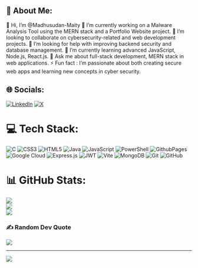 💫 About Me:
--------------------------------------------------------------------------------------------------------------------------------------------------------------------------------------------------------------------------------------------------------------------------------------------------------------------------------------------------------------------------------------------------------------------------------------
👋 Hi, I’m @Madhusudan-Maity
🔭 I’m currently working on a Malware Analysis Tool using the MERN stack and a Portfolio Website project.
👯 I’m looking to collaborate on cybersecurity-related and web development projects.
🤝 I’m looking for help with improving backend security and database management.
🌱 I’m currently learning advanced JavaScript, Node.js, React.js.
💬 Ask me about full-stack development, MERN stack in web applications.
⚡ Fun fact : I’m passionate about both creating secure web apps and learning new concepts in cyber security.


## 🌐 Socials:
[![LinkedIn](https://img.shields.io/badge/LinkedIn-%230077B5.svg?logo=linkedin&logoColor=white)](https://linkedin.com/in/madhusudan-maity) [![X](https://img.shields.io/badge/X-black.svg?logo=X&logoColor=white)](https://x.com/MSM_Madhu) 

# 💻 Tech Stack:
![C](https://img.shields.io/badge/c-%2300599C.svg?style=for-the-badge&logo=c&logoColor=white) ![CSS3](https://img.shields.io/badge/css3-%231572B6.svg?style=for-the-badge&logo=css3&logoColor=white) ![HTML5](https://img.shields.io/badge/html5-%23E34F26.svg?style=for-the-badge&logo=html5&logoColor=white) ![Java](https://img.shields.io/badge/java-%23ED8B00.svg?style=for-the-badge&logo=openjdk&logoColor=white) ![JavaScript](https://img.shields.io/badge/javascript-%23323330.svg?style=for-the-badge&logo=javascript&logoColor=%23F7DF1E) ![PowerShell](https://img.shields.io/badge/PowerShell-%235391FE.svg?style=for-the-badge&logo=powershell&logoColor=white) ![GithubPages](https://img.shields.io/badge/github%20pages-121013?style=for-the-badge&logo=github&logoColor=white) ![Google Cloud](https://img.shields.io/badge/GoogleCloud-%234285F4.svg?style=for-the-badge&logo=google-cloud&logoColor=white) ![Express.js](https://img.shields.io/badge/express.js-%23404d59.svg?style=for-the-badge&logo=express&logoColor=%2361DAFB) ![JWT](https://img.shields.io/badge/JWT-black?style=for-the-badge&logo=JSON%20web%20tokens) ![Vite](https://img.shields.io/badge/vite-%23646CFF.svg?style=for-the-badge&logo=vite&logoColor=white) ![MongoDB](https://img.shields.io/badge/MongoDB-%234ea94b.svg?style=for-the-badge&logo=mongodb&logoColor=white) ![Git](https://img.shields.io/badge/git-%23F05033.svg?style=for-the-badge&logo=git&logoColor=white) ![GitHub](https://img.shields.io/badge/github-%23121011.svg?style=for-the-badge&logo=github&logoColor=white)
# 📊 GitHub Stats:
![](https://github-readme-stats.vercel.app/api?username=Madhusudan-Maity&theme=panda&hide_border=false&include_all_commits=false&count_private=false)<br/>
![](https://github-readme-streak-stats.herokuapp.com/?user=Madhusudan-Maity&theme=panda&hide_border=false)<br/>
![](https://github-readme-stats.vercel.app/api/top-langs/?username=Madhusudan-Maity&theme=panda&hide_border=false&include_all_commits=false&count_private=false&layout=compact)

### ✍️ Random Dev Quote
![](https://quotes-github-readme.vercel.app/api?type=horizontal&theme=radical)

---
[![](https://visitcount.itsvg.in/api?id=Madhusudan-Maity&icon=0&color=0)](https://visitcount.itsvg.in)


